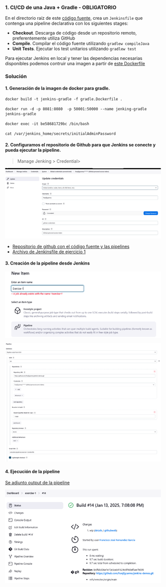### 1. CI/CD de una Java + Gradle - OBLIGATORIO

En el directorio raíz de este [código fuente](https://github.com/Lemoncode/bootcamp-devops-lemoncode/tree/master/03-cd/exercises/jenkins-resources), crea un `Jenkinsfile` que contenga una pipeline declarativa con los siguientes stages:

* **Checkout**. Descarga de código desde un repositorio remoto, preferentemente utiliza GitHub
* **Compile**. Compilar el código fuente utilizando `gradlew compileJava`
* **Unit Tests**. Ejecutar los test unitarios utilizando `gradlew test`

Para ejecutar Jenkins en local y tener las dependencias necesarias disponibles podemos contruir una imagen a partir de [este Dockerfile](https://github.com/Lemoncode/bootcamp-devops-lemoncode/blob/master/03-cd/exercises/jenkins-resources/gradle.Dockerfile)

### Solución
#### 1. Generación de la imagen de docker para gradle.

 ```shell
docker build -t jenkins-gradle -f gradle.Dockerfile .

docker run -d -p 8081:8080  -p 50001:50000 --name jenking-gradle jenkins-gradle

docker exec -it be58681729bc /bin/bash 

cat /var/jenkins_home/secrets/initialAdminPassword
 ```

#### 2. Configuramos el repositorio de Github para que Jenkins se conecte y pueda ejecutar la pipeline.

>Manage  Jenking > Credential>

![credenciales de github](resourses/github-credentials.png)

- [Repositorio de github con el código fuente y las pipelines](https://github.com/franjfgcarmo/jenkins-demos/tree/main/calculator)
- [Archivo de Jenkinsfile de ejercicio 1](https://github.com/franjfgcarmo/jenkins-demos/blob/main/calculator/pipelines/exercise-1/Jenkinsfile)

#### 3. Creación de la pipeline desde Jenkins
![Creación de pipeline](resourses/image-5.png)

![Creación de pipeline](resourses/image-1.png)

#### 4. Ejecución de la pipeline
[Se adjunto output de la pipeline](resourses/s#14.txt)

![Resultado de pipeline](resourses/image-4.png)
  
  